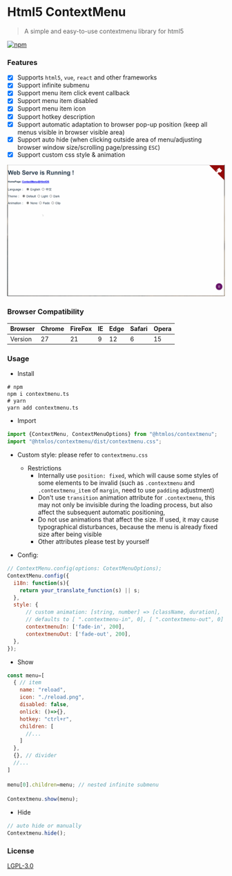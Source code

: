 # Html5 ContextMenu

> A simple and easy-to-use contextmenu library for html5

[![npm](https://badgen.net/npm/v/@htmlos/contextmenu)](https://npm.im/@htmlos/contextmenu)

### Features

- [X] Supports  `html5`, `vue`, `react` and other frameworks
- [X] Support infinite submenu
- [X] Support menu item click event callback
- [X] Support menu item disabled
- [X] Support menu item icon
- [X] Support hotkey description
- [X] Support automatic adaptation to browser pop-up position (keep all menus visible in browser visible area)
- [X] Support auto hide (when clicking outside area of ​​menu/adjusting browser window size/scrolling page/pressing `ESC`)
- [X] Support custom css style & animation

![](./capture/capture1.gif)

### Browser Compatibility


| Browser | Chrome | FireFox | IE | Edge | Safari | Opera |
| ------- | ------ | ------- | -- | ---- | ------ | ----  |
| Version |   27   |    21   |  9 |  12  |   6    | 15    | 


### Usage

- Install

```shell
# npm
npm i contextmenu.ts
# yarn
yarn add contextmenu.ts
```

- Import
```js
import {ContextMenu, ContextMenuOptions} from "@htmlos/contextmenu";
import "@htmlos/contextmenu/dist/contextmenu.css";
```

- Custom style: please refer to `contextmenu.css`
  - Restrictions
    - Internally use `position: fixed`, which will cause some styles of some elements to be invalid (such as `.contextmenu` and `.contextmenu_item` of `margin`, need to use `padding` adjustment)
    - Don't use `transition` animation attribute for `.contextmenu`, this may not only be invisible during the loading process, but also affect the subsequent automatic positioning,
    - Do not use animations that affect the size. If used, it may cause typographical disturbances, because the menu is already fixed size after being visible
    - Other attributes please test by yourself

- Config: 

```js
// ContextMenu.config(options: CotextMenuOptions);
ContextMenu.config({
  i18n: function(s){
    return your_translate_function(s) || s;
  },
  style: {
      // custom animation: [string, number] => [className, duration],
      // defaults to [ ".contextmenu-in", 0], [ ".contextmenu-out", 0]
      contextmenuIn: ['fade-in', 200],   
      contextmenuOut: ['fade-out', 200], 
  },
});
```

- Show
  
```js
const menu=[
  { // item
    name: "reload",
    icon: "./reload.png",
    disabled: false,
    onlick: ()=>{},
    hotkey: "ctrl+r",
    children: [
      //...
    ]
  },
  {}, // divider
  //...
]

menu[0].children=menu; // nested infinite submenu

Contextmenu.show(menu);
```

- Hide

```js
// auto hide or manually
Contextmenu.hide();
```

### License

[LGPL-3.0](./license.txt)
